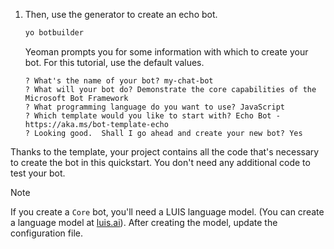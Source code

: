 <!-- Include under ## Create a bot H2 header -->

1. Then, use the generator to create an echo bot.

   ```bash
   yo botbuilder
   ```

   Yeoman prompts you for some information with which to create your bot. For this tutorial, use the default values.

   ```text
   ? What's the name of your bot? my-chat-bot
   ? What will your bot do? Demonstrate the core capabilities of the Microsoft Bot Framework
   ? What programming language do you want to use? JavaScript
   ? Which template would you like to start with? Echo Bot - https://aka.ms/bot-template-echo
   ? Looking good.  Shall I go ahead and create your new bot? Yes
   ```

Thanks to the template, your project contains all the code that's necessary to create the bot in this quickstart. You don't need any additional code to test your bot.

> [!NOTE]
> If you create a `Core` bot, you'll need a LUIS language model. (You can create a language model at [luis.ai](https://www.luis.ai)). After creating the model, update the configuration file.
